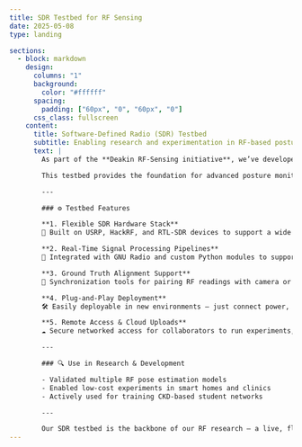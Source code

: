 ```yaml
---
title: SDR Testbed for RF Sensing
date: 2025-05-08
type: landing

sections:
  - block: markdown
    design:
      columns: "1"
      background: 
        color: "#ffffff"
      spacing:
        padding: ["60px", "0", "60px", "0"]
      css_class: fullscreen
    content:
      title: Software-Defined Radio (SDR) Testbed
      subtitle: Enabling research and experimentation in RF-based posture sensing
      text: |
        As part of the **Deakin RF-Sensing initiative**, we’ve developed a purpose-built **Software-Defined Radio (SDR) testbed** to support real-time experimentation with RF-based sensing applications.

        This testbed provides the foundation for advanced posture monitoring, motion recognition, and environment mapping using low-power, high-resolution RF signals.

        ---

        ### ⚙️ Testbed Features

        **1. Flexible SDR Hardware Stack**  
        📶 Built on USRP, HackRF, and RTL-SDR devices to support a wide range of frequencies and protocols, from UHF to Wi-Fi.

        **2. Real-Time Signal Processing Pipelines**  
        🧠 Integrated with GNU Radio and custom Python modules to support live data collection, feature extraction, and deep model inference.

        **3. Ground Truth Alignment Support**  
        🎯 Synchronization tools for pairing RF readings with camera or IMU-based ground truth systems during training phases.

        **4. Plug-and-Play Deployment**  
        🛠️ Easily deployable in new environments — just connect power, set up antennae, and stream data to the central node.

        **5. Remote Access & Cloud Uploads**  
        ☁️ Secure networked access for collaborators to run experiments, update models, or access logs remotely.

        ---

        ### 🔍 Use in Research & Development

        - Validated multiple RF pose estimation models
        - Enabled low-cost experiments in smart homes and clinics
        - Actively used for training CKD-based student networks

        ---

        Our SDR testbed is the backbone of our RF research — a live, flexible, and powerful platform for wireless sensing innovation.
---
```


